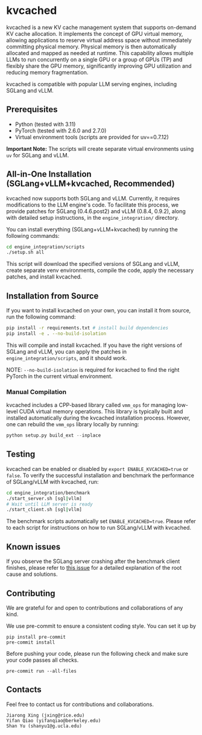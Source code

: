 # kvcached

kvcached is a new KV cache management system that supports on-demand KV cache allocation. It implements the concept of GPU virtual memory, allowing applications to reserve virtual address space without immediately committing physical memory. Physical memory is then automatically allocated and mapped as needed at runtime. This capability allows multiple LLMs to run concurrently on a single GPU or a group of GPUs (TP) and flexibly share the GPU memory, significantly improving GPU utilization and reducing memory fragmentation.

kvcached is compatible with popular LLM serving engines, including SGLang and vLLM.

## Prerequisites

* Python (tested with 3.11)
* PyTorch (tested with 2.6.0 and 2.7.0)
* Virtual environment tools (scripts are provided for uv==0.7.12)

**Important Note:** The scripts will create separate virtual environments using `uv` for SGLang and vLLM.

## All-in-One Installation (SGLang+vLLM+kvcached, Recommended)

kvcached now supports both SGLang and vLLM. Currently, it requires modifications to the LLM engine's code. To facilitate this process, we provide patches for SGLang (0.4.6.post2) and vLLM (0.8.4, 0.9.2), along with detailed setup instructions, in the `engine_integration/` directory.

You can install everything (SGLang+vLLM+kvcached) by running the following commands:

```bash
cd engine_integration/scripts
./setup.sh all
```

This script will download the specified versions of SGLang and vLLM, create separate venv environments, compile the code, apply the necessary patches, and install kvcached.

## Installation from Source

If you want to install kvcached on your own, you can install it from source, run the following command:

```bash
pip install -r requirements.txt # install build dependencies
pip install -e . --no-build-isolation
```

This will compile and install kvcached. If you have the right versions of SGLang and vLLM, you can apply the patches in `engine_integration/scripts`, and it should work.

NOTE: `--no-build-isolation` is required for kvcached to find the right PyTorch in the current virtual environment.

### Manual Compilation

kvcached includes a CPP-based library called `vmm_ops` for managing low-level CUDA virtual memory operations. This library is typically built and installed automatically during the kvcached installation process. However, one can rebuild the `vmm_ops` library locally by running:

```python
python setup.py build_ext --inplace
```

## Testing

kvcached can be enabled or disabled by `export ENABLE_KVCACHED=true` or `false`. To verify the successful installation and benchmark the performance of SGLang/vLLM with kvcached, run:

```bash
cd engine_integration/benchmark
./start_server.sh [sgl|vllm]
# Wait until LLM server is ready
./start_client.sh [sgl|vllm]
```

The benchmark scripts automatically set `ENABLE_KVCACHED=true`. Please refer to each script for instructions on how to run SGLang/vLLM with kvcached.

## Known issues

If you observe the SGLang server crashing after the benchmark client finishes, please refer to [this issue](https://github.com/ovg-project/kvcached/issues/5) for a detailed explanation of the root cause and solutions.

## Contributing

We are grateful for and open to contributions and collaborations of any kind.

We use pre-commit to ensure a consistent coding style. You can set it up by

```
pip install pre-commit
pre-commit install
```

Before pushing your code, please run the following check and make sure your code passes all checks.

```
pre-commit run --all-files
```

## Contacts

Feel free to contact us for contributions and collaborations.

```
Jiarong Xing (jxing@rice.edu)
Yifan Qiao (yifanqiao@berkeley.edu)
Shan Yu (shanyu1@g.ucla.edu)
```
